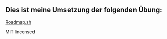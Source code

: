 ## Dies ist meine Umsetzung der folgenden Übung:
[Roadmap.sh](https://roadmap.sh/projects/task-tracker)


MIT lincensed
